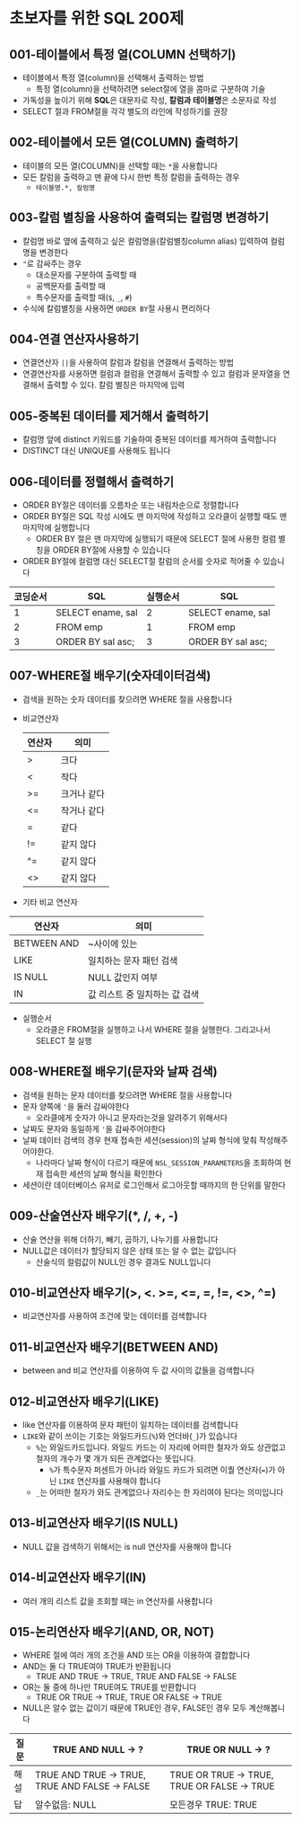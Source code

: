 # 초보자를 위한 SQL 200제

## 001-테이블에서 특정 열(COLUMN 선택하기)

- 테이블에서 특정 열(column)을 선택해서 출력하는 방법
  - 특정 열(column)을 선택하려면 select절에 열을 콤마로 구분하여 기술
- 가독성을 높이기 위해 **SQL**은 대문자로 작성, **칼럼과 테이블명**은 소문자로 작성
- SELECT 절과 FROM절을 각각 별도의 라인에 작성하기를 권장

## 002-테이블에서 모든 열(COLUMN) 출력하기

- 테이블의 모든 열(COLUMN)을 선택할 때는 `*`을 사용합니다
- 모든 칼럼을 출력하고 맨 끝에 다시 한번 특정 칼럼을 출력하는 경우
  - `테이블명.*, 칼럼명`

## 003-칼럼 별칭을 사용하여 출력되는 칼럼명 변경하기

- 칼럼명 바로 옆에 출력하고 싶은 컬럼명을(칼럼별칭column alias) 입력하여 컬럼명을 변경한다
- `"`로 감싸주는 경우
  - 대소문자를 구분하여 출력할 때
  - 공백문자를 출력할 때
  - 특수문자를 출력할 때(`$`, `_`, `#`)
- 수식에 칼럼별칭을 사용하면 `ORDER BY`절 사용시 편리하다

## 004-연결 연산자사용하기

- 연결연산자 `||`을 사용하여 칼럼과 칼럼을 연결해서 출력하는 방법
- 연결연산자를 사용하면 컬럼과 컬럼을 연결해서 출력할 수 있고 컬럼과 문자열을 연결해서 출력할 수 있다. 칼럼 별칭은 마지막에 입력

## 005-중복된 데이터를 제거해서 출력하기

- 칼럼명 앞에 distinct 키워드를 기술하여 중복된 데이터를 제거하여 출력합니다
- DISTINCT 대신 UNIQUE를 사용해도 됩니다

## 006-데이터를 정렬해서 출력하기

- ORDER BY절은 데이터를 오름차순 또는 내림차순으로 정렬합니다
- ORDER BY절은 SQL 작성 시에도 맨 마지막에 작성하고 오라클이 실행할 때도 맨 마지막에 실행합니다
  - ORDER BY 절은 맨 마지막에 실행되기 때문에 SELECT 절에 사용한 컬럼 별칭을 ORDER BY절에 사용할 수 있습니다
- ORDER BY절에 컬럼명 대신 SELECT절 칼럼의 순서를 숫자로 적어줄 수 있습니다

| 코딩순서 | SQL               | 실행순서 | SQL               |
| -------- | ----------------- | -------- | ----------------- |
| 1        | SELECT ename, sal | 2        | SELECT ename, sal |
| 2        | FROM emp          | 1        | FROM emp          |
| 3        | ORDER BY sal asc; | 3        | ORDER BY sal asc; |

## 007-WHERE절 배우기(숫자데이터검색)

- 검색을 원하는 숫자 데이터를 찾으려면 WHERE 절을 사용합니다
- 비교연산자

  | 연산자 | 의미        |
  | ------ | ----------- |
  | >      | 크다        |
  | <      | 작다        |
  | >=     | 크거나 같다 |
  | <=     | 작거나 같다 |
  | =      | 같다        |
  | !=     | 같지 않다   |
  | ^=     | 같지 않다   |
  | <>     | 같지 않다   |

- 기타 비교 연산자

| 연산자      | 의미                          |
| ----------- | ----------------------------- |
| BETWEEN AND | ~사이에 있는                  |
| LIKE        | 일치하는 문자 패턴 검색       |
| IS NULL     | NULL 값인지 여부              |
| IN          | 값 리스트 중 일치하는 값 검색 |

- 실행순서
  - 오라클은 FROM절을 실행하고 나서 WHERE 절을 실행한다. 그리고나서 SELECT 절 실행

## 008-WHERE절 배우기(문자와 날짜 검색)

- 검색을 원하는 문자 데이터를 찾으려면 WHERE 절을 사용합니다
- 문자 양쪽에 `'`을 둘러 감싸야한다
  - 오라클에게 숫자가 아니고 문자라는것을 알려주기 위해서다
- 날짜도 문자와 동일하게 `'`을 감싸주어야한다
- 날짜 데이터 검색의 경우 현재 접속한 세션(session)의 날짜 형식에 맞춰 작성해주어야한다.
  - 나라마다 날짜 형식이 다르기 때문에 `NSL_SESSION_PARAMETERS`을 조회하여 현재 접속한 세션의 날짜 형식을 확인한다
- 세션이란 데이터베이스 유저로 로그인해서 로그아웃할 때까지의 한 단위를 말한다

## 009-산술연산자 배우기(\*, /, +, -)

- 산술 연산을 위해 더하기, 빼기, 곱하기, 나누기를 사용합니다
- NULL값은 데이터가 할당되지 않은 상태 또는 알 수 없는 값입니다
  - 산술식의 컬럼값이 NULL인 경우 결과도 NULL입니다

## 010-비교연산자 배우기(>, <. >=, <=, =, !=, <>, ^=)

- 비교연산자를 사용하여 조건에 맞는 데이터를 검색합니다

## 011-비교연산자 배우기(BETWEEN AND)

- between and 비교 연산자를 이용하여 두 값 사이의 값들을 검색합니다

## 012-비교연산자 배우기(LIKE)

- like 연산자를 이용하여 문자 패턴이 일치하는 데이터를 검색합니다
- `LIKE`와 같이 쓰이는 기호는 와일드카드(`%`)와 언더바(`_`)가 있습니다
  - `%`는 와일드카드입니다. 와일드 카드는 이 자리에 어떠한 철자가 와도 상관없고 철자의 개수가 몇 개가 되든 관계없다는 뜻입니다.
    - `%`가 특수문자 퍼센트가 아니라 와일드 카드가 되려면 이퀄 연산자(`=`)가 아닌 `LIKE` 연산자를 사용해야 합니다
  - `_`는 어떠한 철자가 와도 관계없으나 자리수는 한 자리여야 된다는 의미입니다

## 013-비교연산자 배우기(IS NULL)

- NULL 값을 검색하기 위해서는 is null 연산자를 사용해야 합니다

## 014-비교연산자 배우기(IN)

- 여러 개의 리스트 값을 조회할 때는 in 연산자를 사용합니다

## 015-논리연산자 배우기(AND, OR, NOT)

- WHERE 절에 여러 개의 조건을 AND 또는 OR을 이용하여 결합합니다
- AND는 둘 다 TRUE여야 TRUE가 반환됩니다
  - TRUE AND TRUE -> TRUE, TRUE AND FALSE -> FALSE
- OR는 둘 중에 하나만 TRUE여도 TRUE를 반환합니다
  - TRUE OR TRUE -> TRUE, TRUE OR FALSE -> TRUE
- NULL은 알수 없는 값이기 때문에 TRUE인 경우, FALSE인 경우 모두 계산해봅니다

| 질문 | TRUE AND NULL -> ?                             | TRUE OR NULL -> ?                           |
| ---- | ---------------------------------------------- | ------------------------------------------- |
| 해설 | TRUE AND TRUE -> TRUE, TRUE AND FALSE -> FALSE | TRUE OR TRUE -> TRUE, TRUE OR FALSE -> TRUE |
| 답   | 알수없음: NULL                                 | 모든경우 TRUE: TRUE                         |
